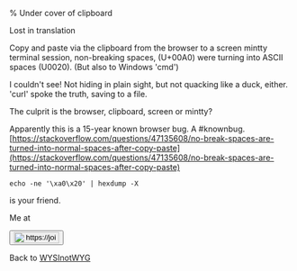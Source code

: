% Under cover of clipboard

Lost in translation

Copy and paste via the clipboard from the browser to a screen mintty terminal session, non-breaking spaces, (U+00A0) were turning into ASCII spaces (U0020). (But also to Windows 'cmd')

I couldn't see! Not hiding in plain sight, but not quacking like a duck, either. 'curl' spoke the truth, saving to a file.

The culprit is the browser, clipboard, screen or mintty?

Apparently this is a 15-year known browser bug. A #knownbug.
[https://stackoverflow.com/questions/47135608/no-break-spaces-are-turned-into-normal-spaces-after-copy-paste](https://stackoverflow.com/questions/47135608/no-break-spaces-are-turned-into-normal-spaces-after-copy-paste)

    echo -ne '\xa0\x20' | hexdump -X

is your friend.

Me at
<form action='https://mastodon.sdf.org/@drbean'>
<button type='submit' class='btn'>
<img src='./mastodon.svg'
alt='https://joinmastodon.org/logos/wordmark-black-text.svg'
style='width:80px;height:20px'/>
</button></form>

Back to [WYSInotWYG](WYSInotWYG.html)

